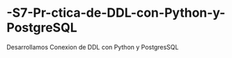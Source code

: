 # -S7-Pr-ctica-de-DDL-con-Python-y-PostgreSQL
Desarrollamos Conexion de DDL con Python y PostgresSQL
